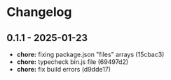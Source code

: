# Changelog

## 0.1.1 - 2025-01-23

- __chore:__ fixing package.json "files" arrays (15cbac3)
- __chore:__ typecheck bin.js file (69497d2)
- __chore:__ fix build errors (d9dde17)

